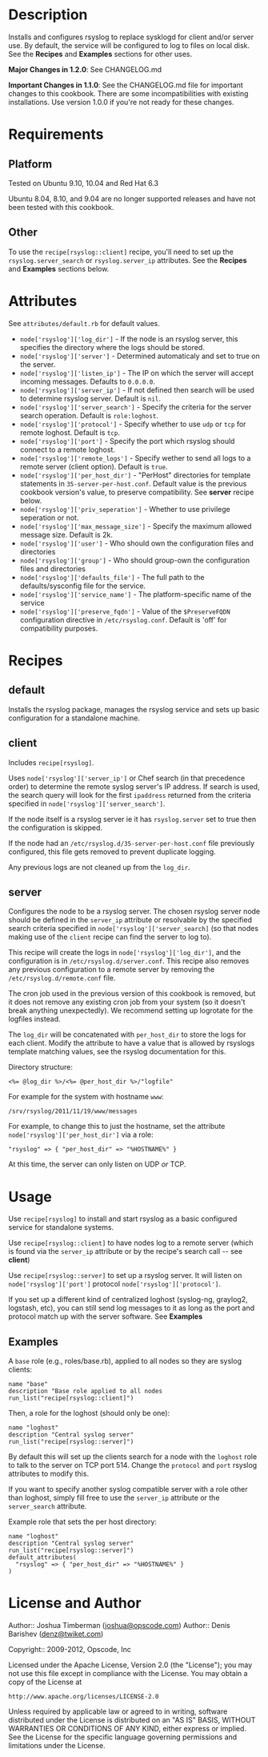 Description
===========

Installs and configures rsyslog to replace sysklogd for client and/or
server use. By default, the service will be configured to log to
files on local disk. See the __Recipes__ and __Examples__ sections
for other uses.

**Major Changes in 1.2.0**: See CHANGELOG.md

**Important Changes in 1.1.0**: See the CHANGELOG.md file for
  important changes to this cookbook. There are some incompatibilities
  with existing installations. Use version 1.0.0 if you're not ready
  for these changes.

Requirements
============

Platform
--------

Tested on Ubuntu 9.10, 10.04 and Red Hat 6.3

Ubuntu 8.04, 8.10, and 9.04 are no longer supported releases and have not been tested with this cookbook.

Other
-----

To use the `recipe[rsyslog::client]` recipe, you'll need to set up the `rsyslog.server_search` or `rsyslog.server_ip` attributes.  See the __Recipes__ and __Examples__ sections below.

Attributes
==========

See `attributes/default.rb` for default values.

* `node['rsyslog']['log_dir']` - If the node is an rsyslog server,
  this specifies the directory where the logs should be stored.
* `node['rsyslog']['server']` - Determined automaticaly and set to true on
  the server.
* `node['rsyslog']['listen_ip']` - The IP on which the server will
  accept incoming messages. Defaults to `0.0.0.0`.
* `node['rsyslog']['server_ip']` - If not defined then search will be used
  to determine rsyslog server. Default is `nil`.
* `node['rsyslog']['server_search']` - Specify the criteria for the server
  search operation. Default is `role:loghost`.
* `node['rsyslog']['protocol']` - Specify whether to use `udp` or
  `tcp` for remote loghost. Default is `tcp`.
* `node['rsyslog']['port']` - Specify the port which rsyslog should
  connect to a remote loghost.
* `node['rsyslog']['remote_logs']` - Specify wether to send all logs
  to a remote server (client option). Default is `true`.
* `node['rsyslog']['per_host_dir']` - "PerHost" directories for
  template statements in `35-server-per-host.conf`. Default value is
  the previous cookbook version's value, to preserve compatibility.
  See __server__ recipe below.
* `node['rsyslog']['priv_seperation']` - Whether to use privilege seperation or
   not.
* `node['rsyslog']['max_message_size']` - Specify the maximum allowed
  message size. Default is 2k.
* `node['rsyslog']['user']` - Who should own the configuration files and directories
* `node['rsyslog']['group']` - Who should group-own the configuration files
  and directories
* `node['rsyslog']['defaults_file']` - The full path to the defaults/sysconfig file
  for the service.
* `node['rsyslog']['service_name']` - The platform-specific name of the service
* `node['rsyslog']['preserve_fqdn']` - Value of the `$PreserveFQDN`
  configuration directive in `/etc/rsyslog.conf`. Default is 'off' for
  compatibility purposes.

Recipes
=======

default
-------

Installs the rsyslog package, manages the rsyslog service and sets up basic
configuration for a standalone machine.

client
------

Includes `recipe[rsyslog]`.

Uses `node['rsyslog']['server_ip']` or Chef search (in that precedence order)
to determine the remote syslog server's IP address. If search is used, the
search query will look for the first `ipaddress` returned from the criteria
specified in `node['rsyslog']['server_search']`.

If the node itself is a rsyslog server ie it has `rsyslog.server` set to true
then the configuration is skipped.

If the node had an `/etc/rsyslog.d/35-server-per-host.conf` file previously configured,
this file gets removed to prevent duplicate logging.

Any previous logs are not cleaned up from the `log_dir`.

server
------

Configures the node to be a rsyslog server. The chosen rsyslog server
node should be defined in the `server_ip` attribute or resolvable by
the specified search criteria specified in `node['rsyslog']['server_search]`
(so that nodes making use of the `client` recipe can find the server to log to).

This recipe will create the logs in `node['rsyslog']['log_dir']`, and
the configuration is in `/etc/rsyslog.d/server.conf`. This recipe also
removes any previous configuration to a remote server by removing the
`/etc/rsyslog.d/remote.conf` file.

The cron job used in the previous version of this cookbook is removed,
but it does not remove any existing cron job from your system (so it
doesn't break anything unexpectedly). We recommend setting up
logrotate for the logfiles instead.

The `log_dir` will be concatenated with `per_host_dir` to store the
logs for each client. Modify the attribute to have a value that is
allowed by rsyslogs template matching values, see the rsyslog
documentation for this.

Directory structure:

    <%= @log_dir %>/<%= @per_host_dir %>/"logfile"

For example for the system with hostname `www`:

    /srv/rsyslog/2011/11/19/www/messages

For example, to change this to just the hostname, set the attribute
`node['rsyslog']['per_host_dir']` via a role:

    "rsyslog" => { "per_host_dir" => "%HOSTNAME%" }

At this time, the server can only listen on UDP *or* TCP.

Usage
=====

Use `recipe[rsyslog]` to install and start rsyslog as a basic
configured service for standalone systems.

Use `recipe[rsyslog::client]` to have nodes log to a remote server
(which is found via the `server_ip` attribute or by the recipe's
search call -- see __client__)

Use `recipe[rsyslog::server]` to set up a rsyslog server. It will listen on
`node['rsyslog']['port']` protocol `node['rsyslog']['protocol']`.

If you set up a different kind of centralized loghost (syslog-ng,
graylog2, logstash, etc), you can still send log messages to it as
long as the port and protocol match up with the server
software. See __Examples__


Examples
--------

A `base` role (e.g., roles/base.rb), applied to all nodes so they are syslog clients:

    name "base"
    description "Base role applied to all nodes
    run_list("recipe[rsyslog::client]")

Then, a role for the loghost (should only be one):

    name "loghost"
    description "Central syslog server"
    run_list("recipe[rsyslog::server]")

By default this will set up the clients search for a node with the
`loghost` role to talk to the server on TCP port 514. Change the
`protocol` and `port` rsyslog attributes to modify this.

If you want to specify another syslog compatible server with a role other
than loghost, simply fill free to use the `server_ip` attribute or
the `server_search` attribute.

Example role that sets the per host directory:

    name "loghost"
    description "Central syslog server"
    run_list("recipe[rsyslog::server]")
    default_attributes(
      "rsyslog" => { "per_host_dir" => "%HOSTNAME%" }
    )

License and Author
==================

Author:: Joshua Timberman (<joshua@opscode.com>)
Author:: Denis Barishev (<denz@twiket.com>)

Copyright:: 2009-2012, Opscode, Inc

Licensed under the Apache License, Version 2.0 (the "License");
you may not use this file except in compliance with the License.
You may obtain a copy of the License at

    http://www.apache.org/licenses/LICENSE-2.0

Unless required by applicable law or agreed to in writing, software
distributed under the License is distributed on an "AS IS" BASIS,
WITHOUT WARRANTIES OR CONDITIONS OF ANY KIND, either express or implied.
See the License for the specific language governing permissions and
limitations under the License.
